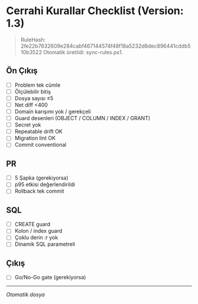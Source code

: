 # Cerrahi Kurallar Checklist (Version: 1.3)

> RuleHash: 2fe22b7632609e284cabf467144574f48f18a5232d8dec896441cddb510b3522
> Otomatik üretildi: sync-rules.ps1.

## Ön Çıkış
- [ ] Problem tek cümle
- [ ] Ölçülebilir bitiş
- [ ] Dosya sayısı ≤5
- [ ] Net diff <400
- [ ] Domain karışımı yok / gerekçeli
- [ ] Guard desenleri (OBJECT / COLUMN / INDEX / GRANT)
- [ ] Secret yok
- [ ] Repeatable drift OK
- [ ] Migration lint OK
- [ ] Commit conventional

## PR
- [ ] 5 Şapka (gerekiyorsa)
- [ ] p95 etkisi değerlendirildi
- [ ] Rollback tek commit

## SQL
- [ ] CREATE guard
- [ ] Kolon / index guard
- [ ] Çoklu derin :r yok
- [ ] Dinamik SQL parametreli

## Çıkış
- [ ] Go/No-Go gate (gerekiyorsa)

---
_Otomatik dosya_